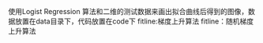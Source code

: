 使用Logist Regression 算法和二维的测试数据来画出拟合曲线后得到的图像，数据放置在data目录下，代码放置在code下
fitline:梯度上升算法
fitline：随机梯度上升算法
